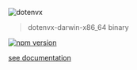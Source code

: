 ![dotenvx](https://dotenvx.com/better-banner.png)

> dotenvx-darwin-x86_64 binary

[![npm version](https://img.shields.io/npm/v/@dotenvx/dotenvx-darwin-x86_64.svg)](https://www.npmjs.com/package/@dotenvx/dotenvx-darwin-x86_64)

[see documentation](https://github.com/dotenvx/dotenvx)

&nbsp;
